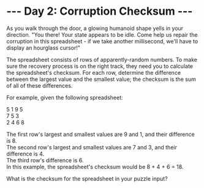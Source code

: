 # --- Day 2: Corruption Checksum ---

As you walk through the door, a glowing humanoid shape yells in your direction. "You there! Your state appears to be idle. Come help us repair the corruption in this spreadsheet - if we take another millisecond, we'll have to display an hourglass cursor!"

The spreadsheet consists of rows of apparently-random numbers. To make sure the recovery process is on the right track, they need you to calculate the spreadsheet's checksum. For each row, determine the difference between the largest value and the smallest value; the checksum is the sum of all of these differences.

For example, given the following spreadsheet:

5 1 9 5  
7 5 3  
2 4 6 8  

The first row's largest and smallest values are 9 and 1, and their difference is 8.  
The second row's largest and smallest values are 7 and 3, and their difference is 4.  
The third row's difference is 6.  
In this example, the spreadsheet's checksum would be 8 + 4 + 6 = 18.  

What is the checksum for the spreadsheet in your puzzle input?
